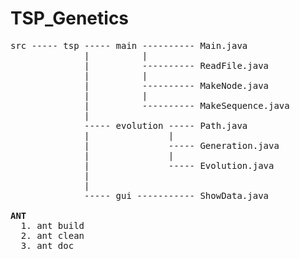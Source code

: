 # TSP_Genetics

<pre>
src ----- tsp ----- main ---------- Main.java
              |          |     
              |          ---------- ReadFile.java
              |          |
              |          ---------- MakeNode.java
              |          |
              |          ---------- MakeSequence.java
              |
              ----- evolution ----- Path.java
              |               |
              |               ----- Generation.java
              |               |
              |               ----- Evolution.java
              |               
              |
              ----- gui ----------- ShowData.java
              
<b>ANT</b>
  1. ant build
  2. ant clean
  3. ant doc

</pre>
